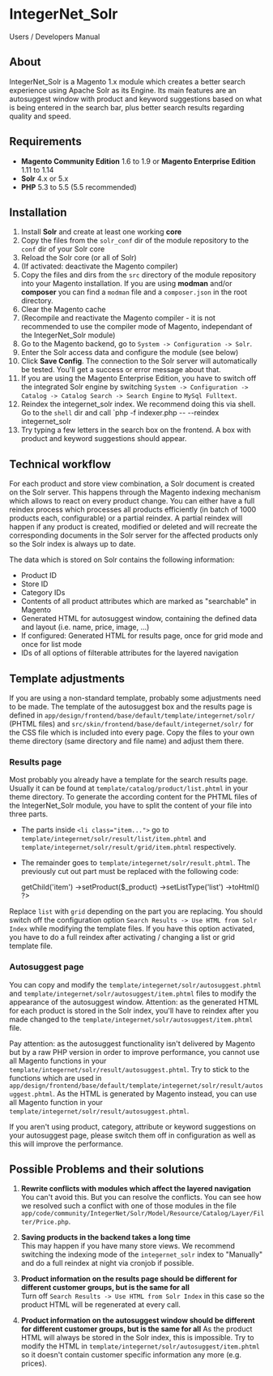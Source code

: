 IntegerNet_Solr
===============
Users / Developers Manual

About
-----
IntegerNet_Solr is a Magento 1.x module which creates a better search experience using Apache Solr as its Engine. 
Its main features are an autosuggest window with product and keyword suggestions based on what is being entered in
the search bar, plus better search results regarding quality and speed.

Requirements
------------
- **Magento Community Edition** 1.6 to 1.9 or **Magento Enterprise Edition** 1.11 to 1.14
- **Solr** 4.x or 5.x
- **PHP** 5.3 to 5.5 (5.5 recommended)

Installation
------------
1. Install **Solr** and create at least one working **core**
2. Copy the files from the `solr_conf` dir of the module repository to the `conf` dir of your Solr core
3. Reload the Solr core (or all of Solr)
4. (If activated: deactivate the Magento compiler)
5. Copy the files and dirs from the `src` directory of the module repository into your Magento installation. 
If you are using **modman** and/or **composer** you can find a `modman` file and a `composer.json` in the root directory.
6. Clear the Magento cache
7. (Recompile and reactivate the Magento compiler - it is not recommended to use the compiler mode of Magento, 
independant of the IntegerNet_Solr module)
8. Go to the Magento backend, go to `System -> Configuration -> Solr`.
9. Enter the Solr access data and configure the module (see below)
10. Click **Save Config**. The connection to the Solr server will automatically be tested. You'll get a success or
error message about that.
11. If you are using the Magento Enterprise Edition, you have to switch off the integrated Solr engine by switching 
`System -> Configuration -> Catalog -> Catalog Search -> Search Engine` to `MySql Fulltext`.
11. Reindex the integernet_solr index. We recommend doing this via shell. Go to the `shell` dir and call
`php -f indexer.php -- --reindex integernet_solr
12. Try typing a few letters in the search box on the frontend. A box with product and keyword suggestions should appear.
 
Technical workflow
------------------
For each product and store view combination, a Solr document is created on the Solr server. This happens through
the Magento indexing mechanism which allows to react on every product change. You can either have a full reindex
process which processes all products efficiently (in batch of 1000 products each, configurable) or a partial reindex.
A partial reindex will happen if any product is created, modified or deleted and will recreate the corresponding
documents in the Solr server for the affected products only so the Solr index is always up to date.

The data which is stored on Solr contains the following information:
- Product ID
- Store ID
- Category IDs
- Contents of all product attributes which are marked as "searchable" in Magento
- Generated HTML for autosuggest window, containing the defined data and layout (i.e. name, price, image, ...)
- If configured: Generated HTML for results page, once for grid mode and once for list mode
- IDs of all options of filterable attributes for the layered navigation

Template adjustments
--------------------
If you are using a non-standard template, probably some adjustments need to be made. The template of the autosuggest box
and the results page is defined in `app/design/frontend/base/default/template/integernet/solr/` (PHTML files) and 
`src/skin/frontend/base/default/integernet/solr/` for the CSS file which is included into every page. Copy the files
to your own theme directory (same directory and file name) and adjust them there.

### Results page
Most probably you already have a template for the search results page. Usually it can be found at 
`template/catalog/product/list.phtml` in your theme directory. To generate the according content for the PHTML files
of the IntegerNet_Solr module, you have to split the content of your file into three parts.
- The parts inside `<li class="item...">` go to `template/integernet/solr/result/list/item.phtml` and   
`template/integernet/solr/result/grid/item.phtml` respectively.
- The remainder goes to `template/integernet/solr/result.phtml`. The previously cut out part must be replaced 
with the following code:

    <?php echo $this
        ->getChild('item')
        ->setProduct($_product)
        ->setListType('list')
        ->toHtml() ?>

Replace `list` with `grid` depending on the part you are replacing.
You should switch off the configuration option `Search Results -> Use HTML from Solr Index` while modifying the 
template files. If you have this option activated, you have to do a full reindex after activating / changing
a list or grid template file.

### Autosuggest page
You can copy and modify the `template/integernet/solr/autosuggest.phtml` and `template/integernet/solr/autosuggest/item.phtml`
files to modify the appearance of the autosuggest window. Attention: as the generated HTML for each product is stored
in the Solr index, you'll have to reindex after you made changed to the `template/integernet/solr/autosuggest/item.phtml`
file.

Pay attention: as the autosuggest functionality isn't delivered by Magento but by a raw PHP version in order to 
improve performance, you cannot use all Magento functions in your `template/integernet/solr/result/autosuggest.phtml`. 
Try to stick to the functions which are used in 
`app/design/frontend/base/default/template/integernet/solr/result/autosuggest.phtml`. As the HTML is generated by 
Magento instead, you can use all Magento function in your `template/integernet/solr/result/autosuggest.phtml`.

If you aren't using product, category, attribute or keyword suggestions on your autosuggest page, please switch them
off in configuration as well as this will improve the performance.

Possible Problems and their solutions
-------------------------------------
1. **Rewrite conflicts with modules which affect the layered navigation**    
    You can't avoid this. But you can resolve the conflicts. You can see how we resolved such a conflict with one
    of those modules in the file `app/code/community/IntegerNet/Solr/Model/Resource/Catalog/Layer/Filter/Price.php`.
    
2. **Saving products in the backend takes a long time**    
    This may happen if you have many store views. We recommend switching the indexing mode of the `integernet_solr` index
    to "Manually" and do a full reindex at night via cronjob if possible.

3. **Product information on the results page should be different for different customer groups, but is the same for all**    
    Turn off `Search Results -> Use HTML from Solr Index` in this case so the product HTML will be regenerated at every call.
    
4. **Product information on the autosuggest window should be different for different customer groups, but is the same for all**
    As the product HTML will always be stored in the Solr index, this is impossible. Try to modify the HTML in 
    `template/integernet/solr/autosuggest/item.phtml` so it doesn't contain customer specific information any more 
    (e.g. prices).